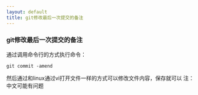```yaml
---
layout: default
title: git修改最后一次提交的备注
---
```


### git修改最后一次提交的备注

通过调用命令行的方式执行命令：

``` shell
git commit -amend
```
然后通过和linux通过vi打开文件一样的方式可以修改文件内容，保存就可以
注：中文可能有问题